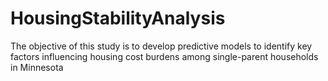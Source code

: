 # HousingStabilityAnalysis
The objective of this study is to develop predictive models to identify key factors influencing housing cost burdens among single-parent households in Minnesota
